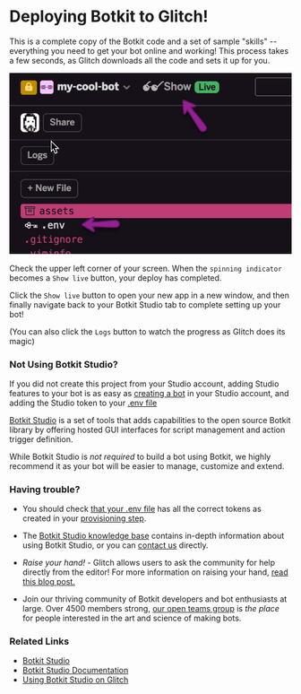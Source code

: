 # Deploying Botkit to Glitch!

This is a complete copy of the Botkit code and a set of sample "skills" -- everything you need to get your bot online and working!
This process takes a few seconds, as Glitch downloads all the code and sets it up for you.

![Completing your glitch deploy](docs/glitch_deploy.png)

Check the upper left corner of your screen. When the `spinning indicator` becomes a `Show live` button, your deploy has completed.

Click the `Show live` button to open your new app in a new window, and then finally navigate back to your Botkit Studio tab to complete setting up your bot!

(You can also click the `Logs` button to watch the progress as Glitch does its magic)

### Not Using Botkit Studio?
If you did not create this project from your Studio account, adding Studio features to your bot is as easy as [creating a bot](https://botkit.groovehq.com/knowledge_base/topics/create-your-bot) in your Studio account, and adding the Studio token to your [.env file](?path=.env:1:0)

[Botkit Studio](https://studio.botkit.ai/signup?code=ciscoglitch) is a set of tools that adds capabilities to the open source Botkit library by offering hosted GUI interfaces for script management and action trigger definition.

While Botkit Studio is *not required* to build a bot using Botkit, we highly recommend it as your bot will be easier to manage, customize and extend.


### Having trouble?
* You should check [that your .env file](?path=.env:1:0) has all the correct tokens as created in your [provisioning step](https://github.com/howdyai/botkit/blob/master/docs/provisioning/).

* The [Botkit Studio knowledge base](https://botkit.groovehq.com/) contains in-depth information about using Botkit Studio, or you can [contact us](https://botkit.groovehq.com/knowledge_base/topics/contact-us-23) directly.

* *Raise your hand!* - Glitch allows users to ask the community for help directly from the editor! For more information on raising your hand, [read this blog post.](https://medium.com/glitch/just-raise-your-hand-how-glitch-helps-aa6564cb1685)

* Join our thriving community of Botkit developers and bot enthusiasts at large. Over 4500 members strong, [our open teams group](http://community.botkit.ai) is _the place_ for people interested in the art and science of making bots.


### Related Links
* [Botkit Studio](https://www.botkit.ai/)
* [Botkit Studio Documentation](https://botkit.groovehq.com/)
* [Using Botkit Studio on Glitch](https://botkit.groovehq.com/knowledge_base/topics/hosting-your-bot-on-glitch)
